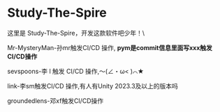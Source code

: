 # Study-The-Spire

这里是 Study-The-Spire，开发这款软件吧少年！\

Mr-MysteryMan-孙mr触发CI/CD 操作, **pym是commit信息里面写xxx触发CI/CD操作**

sevspoons-李 l 触发 CI/CD 操作,～(∠・ω< )⌒★

link-李sm触发CI/CD 操作,有人有Unity 2023.3及以上的版本吗

groundedlens-邓xf触发CI/CD操作
